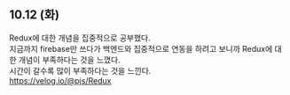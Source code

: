 10.12 (화)
--
Redux에 대한 개념을 집중적으로 공부했다.<br/>
지금까지 firebase만 쓰다가 백엔드와 집중적으로 연동을 하려고 보니까 Redux에 대한 개념이 부족하다는 것을 느꼈다.<br/>
시간이 갈수록 많이 부족하다는 것을 느낀다. 
<br/>
https://velog.io/@pjs/Redux
